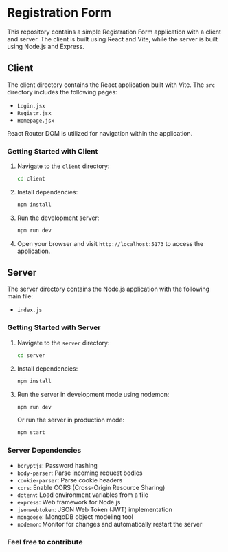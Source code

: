 # Registration Form

This repository contains a simple Registration Form application with a client and server. The client is built using React and Vite, while the server is built using Node.js and Express.

## Client

The client directory contains the React application built with Vite. The `src` directory includes the following pages:

- `Login.jsx`
- `Registr.jsx`
- `Homepage.jsx`

React Router DOM is utilized for navigation within the application.

### Getting Started with Client

1. Navigate to the `client` directory:

    ```bash
    cd client
    ```

2. Install dependencies:

    ```bash
    npm install
    ```

3. Run the development server:

    ```bash
    npm run dev
    ```

4. Open your browser and visit `http://localhost:5173` to access the application.

## Server

The server directory contains the Node.js application with the following main file:

- `index.js`

### Getting Started with Server

1. Navigate to the `server` directory:

    ```bash
    cd server
    ```

2. Install dependencies:

    ```bash
    npm install
    ```

3. Run the server in development mode using nodemon:

    ```bash
    npm run dev
    ```

   Or run the server in production mode:

    ```bash
    npm start
    ```

### Server Dependencies

- `bcryptjs`: Password hashing
- `body-parser`: Parse incoming request bodies
- `cookie-parser`: Parse cookie headers
- `cors`: Enable CORS (Cross-Origin Resource Sharing)
- `dotenv`: Load environment variables from a file
- `express`: Web framework for Node.js
- `jsonwebtoken`: JSON Web Token (JWT) implementation
- `mongoose`: MongoDB object modeling tool
- `nodemon`: Monitor for changes and automatically restart the server


### Feel free to contribute
